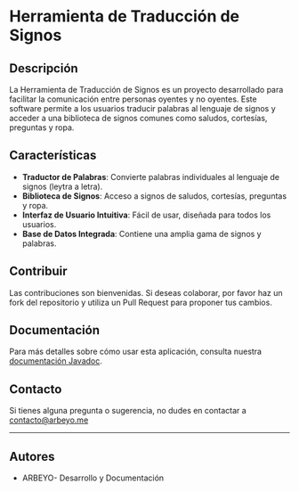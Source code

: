 # Herramienta de Traducción de Signos

## Descripción
La Herramienta de Traducción de Signos es un proyecto desarrollado para facilitar la comunicación entre personas oyentes y no oyentes. Este software permite a los usuarios traducir palabras al lenguaje de signos y acceder a una biblioteca de signos comunes como saludos, cortesías, preguntas y ropa.

## Características
- **Traductor de Palabras**: Convierte palabras individuales al lenguaje de signos (leytra a letra).
- **Biblioteca de Signos**: Acceso a signos de saludos, cortesías, preguntas y ropa.
- **Interfaz de Usuario Intuitiva**: Fácil de usar, diseñada para todos los usuarios.
- **Base de Datos Integrada**: Contiene una amplia gama de signos y palabras.

## Contribuir
Las contribuciones son bienvenidas. Si deseas colaborar, por favor haz un fork del repositorio y utiliza un Pull Request para proponer tus cambios.

## Documentación

Para más detalles sobre cómo usar esta aplicación, consulta nuestra [documentación Javadoc](./javadoc/index.html).


## Contacto
Si tienes alguna pregunta o sugerencia, no dudes en contactar a contacto@arbeyo.me

---

## Autores
- ARBEYO- Desarrollo y Documentación

